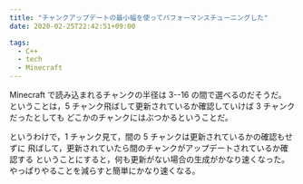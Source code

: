 ```yaml
---
title: "チャンクアップデートの最小幅を使ってパフォーマンスチューニングした"
date: 2020-02-25T22:42:51+09:00

tags:
  - C++
  - tech
  - Minecraft
---
```


Minecraft で読み込まれるチャンクの半径は 3--16 の間で選べるのだそうだ。
ということは，5 チャンク飛ばして更新されているか確認していけば 3 チャンクだったとしても
どこかのチャンクにはぶつかるということだ。

というわけで，1 チャンク見て，間の 5 チャンクは更新されているかの確認もせずに
飛ばして，更新されていたら間のチャンクがアップデートされているか確認する
ということにすると，何も更新がない場合の生成がかなり速くなった。
やっぱりやることを減らすと簡単にかなり速くなる。
